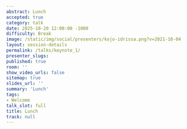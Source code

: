 ```yaml
---
abstract: Lunch
accepted: true
category: talk
date: 2025-10-20 12:00:00 -1000
difficulty: Break
image: /static/img/social/presenters/kojo-idrissa.png?v=2021-10-04
layout: session-details
permalink: /talks/keynote_1/
presenter_slugs:
published: true
room: ''
show_video_urls: false
sitemap: true
slides_url: ''
summary: 'Lunch'
tags:
- Welcome
talk_slot: full
title: Lunch
track: null
---
```

